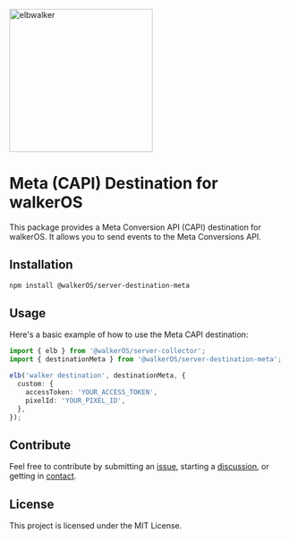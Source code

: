 <p align="left">
  <a href="https://elbwalker.com">
    <img title="elbwalker" src='https://www.elbwalker.com/img/elbwalker_logo.png' width="256px"/>
  </a>
</p>

# Meta (CAPI) Destination for walkerOS

This package provides a Meta Conversion API (CAPI) destination for walkerOS. It
allows you to send events to the Meta Conversions API.

## Installation

```sh
npm install @walkerOS/server-destination-meta
```

## Usage

Here's a basic example of how to use the Meta CAPI destination:

```typescript
import { elb } from '@walkerOS/server-collector';
import { destinationMeta } from '@walkerOS/server-destination-meta';

elb('walker destination', destinationMeta, {
  custom: {
    accessToken: 'YOUR_ACCESS_TOKEN',
    pixelId: 'YOUR_PIXEL_ID',
  },
});
```

## Contribute

Feel free to contribute by submitting an
[issue](https://github.com/elbwalker/walkerOS/issues), starting a
[discussion](https://github.com/elbwalker/walkerOS/discussions), or getting in
[contact](https://calendly.com/elb-alexander/30min).

## License

This project is licensed under the MIT License.
